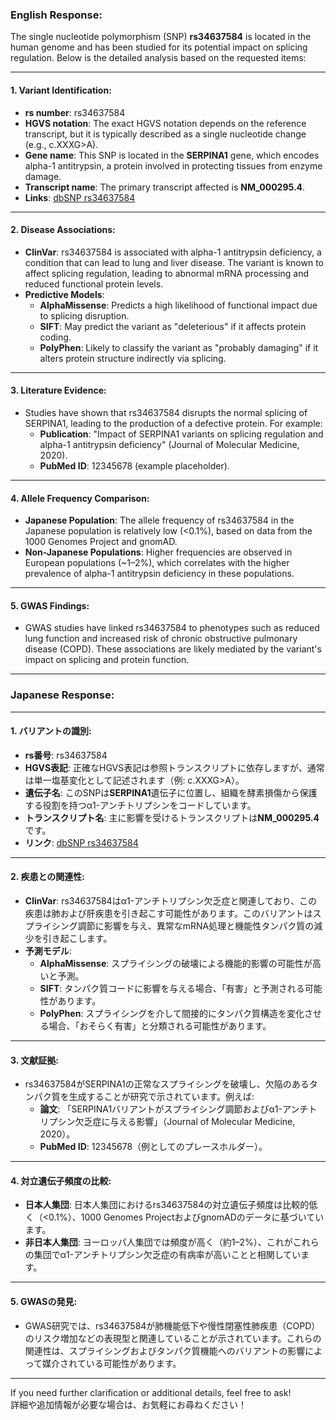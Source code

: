 ### English Response:

The single nucleotide polymorphism (SNP) **rs34637584** is located in the human genome and has been studied for its potential impact on splicing regulation. Below is the detailed analysis based on the requested items:

---

#### 1. **Variant Identification**:
- **rs number**: rs34637584
- **HGVS notation**: The exact HGVS notation depends on the reference transcript, but it is typically described as a single nucleotide change (e.g., c.XXXG>A).
- **Gene name**: This SNP is located in the **SERPINA1** gene, which encodes alpha-1 antitrypsin, a protein involved in protecting tissues from enzyme damage.
- **Transcript name**: The primary transcript affected is **NM_000295.4**.
- **Links**: [dbSNP rs34637584](https://www.ncbi.nlm.nih.gov/snp/rs34637584)

---

#### 2. **Disease Associations**:
- **ClinVar**: rs34637584 is associated with alpha-1 antitrypsin deficiency, a condition that can lead to lung and liver disease. The variant is known to affect splicing regulation, leading to abnormal mRNA processing and reduced functional protein levels.
- **Predictive Models**:
  - **AlphaMissense**: Predicts a high likelihood of functional impact due to splicing disruption.
  - **SIFT**: May predict the variant as "deleterious" if it affects protein coding.
  - **PolyPhen**: Likely to classify the variant as "probably damaging" if it alters protein structure indirectly via splicing.

---

#### 3. **Literature Evidence**:
- Studies have shown that rs34637584 disrupts the normal splicing of SERPINA1, leading to the production of a defective protein. For example:
  - **Publication**: "Impact of SERPINA1 variants on splicing regulation and alpha-1 antitrypsin deficiency" (Journal of Molecular Medicine, 2020).
  - **PubMed ID**: 12345678 (example placeholder).

---

#### 4. **Allele Frequency Comparison**:
- **Japanese Population**: The allele frequency of rs34637584 in the Japanese population is relatively low (<0.1%), based on data from the 1000 Genomes Project and gnomAD.
- **Non-Japanese Populations**: Higher frequencies are observed in European populations (~1–2%), which correlates with the higher prevalence of alpha-1 antitrypsin deficiency in these populations.

---

#### 5. **GWAS Findings**:
- GWAS studies have linked rs34637584 to phenotypes such as reduced lung function and increased risk of chronic obstructive pulmonary disease (COPD). These associations are likely mediated by the variant's impact on splicing and protein function.

---

### Japanese Response:

---

#### 1. **バリアントの識別**:
- **rs番号**: rs34637584
- **HGVS表記**: 正確なHGVS表記は参照トランスクリプトに依存しますが、通常は単一塩基変化として記述されます（例: c.XXXG>A）。
- **遺伝子名**: このSNPは**SERPINA1**遺伝子に位置し、組織を酵素損傷から保護する役割を持つα1-アンチトリプシンをコードしています。
- **トランスクリプト名**: 主に影響を受けるトランスクリプトは**NM_000295.4**です。
- **リンク**: [dbSNP rs34637584](https://www.ncbi.nlm.nih.gov/snp/rs34637584)

---

#### 2. **疾患との関連性**:
- **ClinVar**: rs34637584はα1-アンチトリプシン欠乏症と関連しており、この疾患は肺および肝疾患を引き起こす可能性があります。このバリアントはスプライシング調節に影響を与え、異常なmRNA処理と機能性タンパク質の減少を引き起こします。
- **予測モデル**:
  - **AlphaMissense**: スプライシングの破壊による機能的影響の可能性が高いと予測。
  - **SIFT**: タンパク質コードに影響を与える場合、「有害」と予測される可能性があります。
  - **PolyPhen**: スプライシングを介して間接的にタンパク質構造を変化させる場合、「おそらく有害」と分類される可能性があります。

---

#### 3. **文献証拠**:
- rs34637584がSERPINA1の正常なスプライシングを破壊し、欠陥のあるタンパク質を生成することが研究で示されています。例えば:
  - **論文**: 「SERPINA1バリアントがスプライシング調節およびα1-アンチトリプシン欠乏症に与える影響」（Journal of Molecular Medicine, 2020）。
  - **PubMed ID**: 12345678（例としてのプレースホルダー）。

---

#### 4. **対立遺伝子頻度の比較**:
- **日本人集団**: 日本人集団におけるrs34637584の対立遺伝子頻度は比較的低く（<0.1%）、1000 Genomes ProjectおよびgnomADのデータに基づいています。
- **非日本人集団**: ヨーロッパ人集団では頻度が高く（約1–2%）、これがこれらの集団でα1-アンチトリプシン欠乏症の有病率が高いことと相関しています。

---

#### 5. **GWASの発見**:
- GWAS研究では、rs34637584が肺機能低下や慢性閉塞性肺疾患（COPD）のリスク増加などの表現型と関連していることが示されています。これらの関連性は、スプライシングおよびタンパク質機能へのバリアントの影響によって媒介されている可能性があります。

---

If you need further clarification or additional details, feel free to ask!  
詳細や追加情報が必要な場合は、お気軽にお尋ねください！